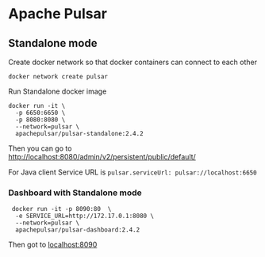 # Apache Pulsar

## Standalone mode
Create docker network so that docker containers can connect to each other
```
docker network create pulsar
```

Run Standalone docker image
```
docker run -it \
  -p 6650:6650 \
  -p 8080:8080 \
  --network=pulsar \
  apachepulsar/pulsar-standalone:2.4.2
```
Then you can go to [http://localhost:8080/admin/v2/persistent/public/default/](http://localhost:8080/admin/v2/persistent/public/default/)

For Java client Service URL is `pulsar.serviceUrl: pulsar://localhost:6650`

### Dashboard with Standalone mode
```
 docker run -it -p 8090:80  \
  -e SERVICE_URL=http://172.17.0.1:8080 \
  --network=pulsar \
  apachepulsar/pulsar-dashboard:2.4.2
```
Then got to [localhost:8090](localhost:8090)

